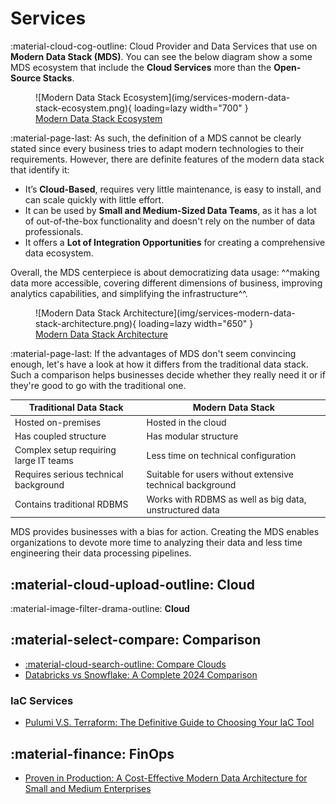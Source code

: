 # Services

:material-cloud-cog-outline: Cloud Provider and Data Services that use on
**Modern Data Stack (MDS)**. You can see the below diagram show a some MDS
ecosystem that include the **Cloud Services** more than the **Open-Source Stacks**.

<figure markdown="span">
  ![Modern Data Stack Ecosystem](img/services-modern-data-stack-ecosystem.png){ loading=lazy width="700" }
  <figcaption><a href="https://atlan.com/modern-data-stack-101/">Modern Data Stack Ecosystem</a></figcaption>
</figure>

:material-page-last: As such, the definition of a MDS cannot be clearly stated since every business
tries to adapt modern technologies to their requirements.
However, there are definite features of the modern data stack that identify it:

- It’s **Cloud-Based**, requires very little maintenance, is easy to install,
  and can scale quickly with little effort.
- It can be used by **Small and Medium-Sized Data Teams**, as it has a lot of
  out-of-the-box functionality and doesn't rely on the number of data professionals.
- It offers a **Lot of Integration Opportunities** for creating a comprehensive
  data ecosystem.

Overall, the MDS centerpiece is about democratizing data usage:
^^making data more accessible, covering different dimensions of business, improving
analytics capabilities, and simplifying the infrastructure^^.

<figure markdown="span">
  ![Modern Data Stack Architecture](img/services-modern-data-stack-architecture.png){ loading=lazy width="650" }
  <figcaption><a href="https://blog.skyvia.com/modern-data-stack/">Modern Data Stack Architecture</a></figcaption>
</figure>

:material-page-last: If the advantages of MDS don't seem convincing enough,
let's have a look at how it differs from the traditional data stack.
Such a comparison helps businesses decide whether they really need it or if
they're good to go with the traditional one.

| **Traditional Data Stack**             | **Modern Data Stack**                                     |
|----------------------------------------|-----------------------------------------------------------|
| Hosted on-premises                     | Hosted in the cloud                                       |
| Has coupled structure                  | Has modular structure                                     |
| Complex setup requiring large IT teams | Less time on technical configuration                      |
| Requires serious technical background  | Suitable for users without extensive technical background |
| Contains traditional RDBMS             | Works with RDBMS as well as big data, unstructured data   |

MDS provides businesses with a bias for action. Creating the MDS enables organizations
to devote more time to analyzing their data and less time engineering their
data processing pipelines.

## :material-cloud-upload-outline: Cloud

:material-image-filter-drama-outline: **Cloud**

## :material-select-compare: Comparison

- [:material-cloud-search-outline: Compare Clouds](https://comparecloud.in/)
- [Databricks vs Snowflake: A Complete 2024 Comparison](https://medium.com/sync-computing/databricks-vs-snowflake-a-complete-2024-comparison-462eac35b639)

### IaC Services

- [Pulumi V.S. Terraform: The Definitive Guide to Choosing Your IaC Tool](https://medium.com/4th-coffee/pulumi-v-s-terraform-the-definitive-guide-to-choosing-your-iac-tool-5a602f754439)

## :material-finance: FinOps

- [Proven in Production: A Cost-Effective Modern Data Architecture for Small and Medium Enterprises](https://blog.det.life/proven-in-production-a-cost-effective-modern-data-architecture-for-small-and-medium-enterprises-bfb3502a89c8)
